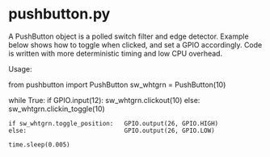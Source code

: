 # pushbutton.py

A PushButton object is a polled switch filter and edge detector. Example below shows how to toggle when clicked, and set a GPIO accordingly. Code is written with more deterministic timing and low CPU overhead.

Usage:

 from pushbutton import PushButton
 sw_whtgrn = PushButton(10)

 while True:
    if GPIO.input(12):  sw_whtgrn.clickout(10)
    else:               sw_whtgrn.clickin_toggle(10)

    if sw_whtgrn.toggle_position:   GPIO.output(26, GPIO.HIGH)
    else:                           GPIO.output(26, GPIO.LOW)

    time.sleep(0.005)

